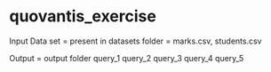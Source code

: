# quovantis_exercise

Input Data set = present in datasets folder = marks.csv, students.csv

Output = output folder 
query_1
query_2
query_3
query_4
query_5
